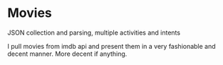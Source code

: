 # Movies
JSON collection and parsing, multiple activities and intents

I pull movies from imdb api and present them in a very fashionable and decent manner. 
More decent if anything.
